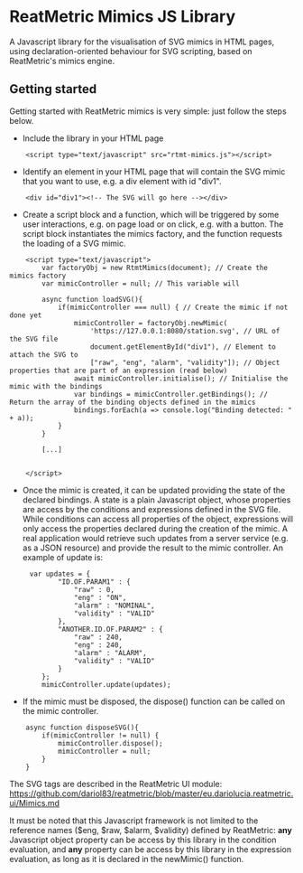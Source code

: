 # ReatMetric Mimics JS Library
A Javascript library for the visualisation of SVG mimics in HTML pages, using declaration-oriented behaviour for SVG scripting, based on ReatMetric's mimics engine.
 
## Getting started
Getting started with ReatMetric mimics is very simple: just follow the steps below.

- Include the library in your HTML page

```
    <script type="text/javascript" src="rtmt-mimics.js"></script>
```
  
- Identify an element in your HTML page that will contain the SVG mimic that you want to use, 
e.g. a div element with id "div1". 

```
    <div id="div1"><!-- The SVG will go here --></div>
```

- Create a script block and a function, which will be triggered by some user interactions, e.g. on page load or on click,
e.g. with a button. The script block instantiates the mimics factory, and the function requests the 
loading of a SVG mimic.

```
    <script type="text/javascript">
        var factoryObj = new RtmtMimics(document); // Create the mimics factory
        var mimicController = null; // This variable will  
        
        async function loadSVG(){
        	if(mimicController === null) { // Create the mimic if not done yet		
        		mimicController = factoryObj.newMimic(
        			'https://127.0.0.1:8080/station.svg', // URL of the SVG file
        			document.getElementById("div1"), // Element to attach the SVG to
        			["raw", "eng", "alarm", "validity"]); // Object properties that are part of an expression (read below)
        		await mimicController.initialise(); // Initialise the mimic with the bindings
        		var bindings = mimicController.getBindings(); // Return the array of the binding objects defined in the mimics
        		bindings.forEach(a => console.log("Binding detected: " + a));
        	}
        }   
        
        [...]
        
        
    </script>
``` 
 
 - Once the mimic is created, it can be updated providing the state of the declared bindings. A state is a plain Javascript object,
 whose properties are access by the conditions and expressions defined in the SVG file. While conditions can access all properties of the
 object, expressions will only access the properties declared during the creation of the mimic. A real application would retrieve such updates from a server service (e.g. as a JSON resource) and provide the result to the mimic controller.
An example of update is:
 
``` 
     var updates = {
 			"ID.OF.PARAM1" : {
 				"raw" : 0,
 				"eng" : "ON",
 				"alarm" : "NOMINAL",
 				"validity" : "VALID"
 			},
 			"ANOTHER.ID.OF.PARAM2" : {
 				"raw" : 240,
 				"eng" : 240,
 				"alarm" : "ALARM",
 				"validity" : "VALID"
 			}
 		};
 		mimicController.update(updates);
``` 

- If the mimic must be disposed, the dispose() function can be called on the mimic controller.

```
    async function disposeSVG(){
        if(mimicController != null) {
            mimicController.dispose();
            mimicController = null;
        }
    }
```

The SVG tags are described in the ReatMetric UI module: https://github.com/dariol83/reatmetric/blob/master/eu.dariolucia.reatmetric.ui/Mimics.md

It must be noted that this Javascript framework is not limited to the reference names ($eng, $raw, $alarm, $validity) defined by ReatMetric: **any** Javascript object property
can be access by this library in the condition evaluation, and **any** property can be access by this library in the expression evaluation, as long 
as it is declared in the newMimic() function. 

